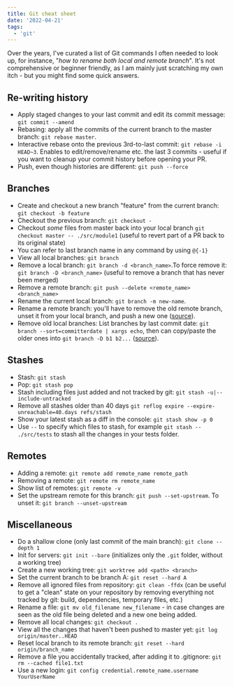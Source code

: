 ```yaml
---
title: Git cheat sheet
date: '2022-04-21'
tags:
  - 'git'
---
```


Over the years, I've curated a list of Git commands I often needed to look up, for instance, "_how to rename both local and remote branch_". It's not comprehensive or beginner friendly, as I am mainly just scratching my own itch - but you might find some quick answers.

## Re-writing history

- Apply staged changes to your last commit and edit its commit message: `git commit --amend`
- Rebasing: apply all the commits of the current branch to the master branch: `git rebase master`.
- Interactive rebase onto the previous 3rd-to-last commit: `git rebase -i HEAD~3`. Enables to edit/remove/rename etc. the last 3 commits - useful if you want to cleanup your commit history before opening your PR.
- Push, even though histories are different: `git push --force`

## Branches

- Create and checkout a new branch "feature" from the current branch: `git checkout -b feature`
- Checkout the previous branch: `git checkout -`
- Checkout _some_ files from master back into your local branch `git checkout master -- ./src/module1` (useful to revert part of a PR back to its original state)
- You can refer to last branch name in any command by using `@{-1}`
- View all local branches: `git branch `
- Remove a local branch: `git branch -d <branch_name>`.To force remove it: `git branch -D <branch_name>` (useful to remove a branch that has never been merged)
- Remove a remote branch: `git push --delete <remote_name> <branch_name>`
- Rename the current local branch: `git branch -m new-name`.
- Rename a remote branch: you'll have to remove the old remote branch, unset it from your local branch, and push a new one ([source](https://stackoverflow.com/a/30590238)).
- Remove old local branches: List branches by last commit date: `git branch --sort=committerdate | xargs echo`, then can copy/paste the older ones into `git branch -D b1 b2...` ([source](https://stackoverflow.com/a/49998249)).

## Stashes

- Stash: `git stash`
- Pop: `git stash pop`
- Stash including files just added and not tracked by git: `git stash -u|--include-untracked`
- Remove all stashes older than 40 days `git reflog expire --expire-unreachable=40.days refs/stash`
- Show your latest stash as a diff in the console: `git stash show -p 0`
- Use `--` to specify which files to stash, for example `git stash -- ./src/tests` to stash all the changes in your tests folder.

## Remotes

- Adding a remote: `git remote add remote_name remote_path`
- Removing a remote: `git remote rm remote_name`
- Show list of remotes: `git remote -v`
- Set the upstream remote for this branch: `git push --set-upstream`. To unset it: `git branch --unset-upstream`

## Miscellaneous

- Do a shallow clone (only last commit of the main branch): `git clone --depth 1`
- Init for servers: `git init --bare` (initializes only the `.git` folder, without a working tree)
- Create a new working tree: `git worktree add <path> <branch>`
- Set the current branch to be branch A: `git reset --hard A`
- Remove all ignored files from repository: `git clean -ffdx` (can be useful to get a "clean" state on your repository by removing everything not tracked by git: build, dependencies, temporary files, etc.)
- Rename a file: `git mv old_filename new_filename` - in case changes are seen as the old file being deleted and a new one being added.
- Remove all local changes: `git checkout .`
- View all the changes that haven't been pushed to master yet: `git log origin/master..HEAD `
- Reset local branch to its remote branch: `git reset --hard origin/branch_name`
- Remove a file you accidentally tracked, after adding it to .gitignore: `git rm --cached file1.txt`
- Use a new login: `git config credential.remote_name.username YourUserName`
